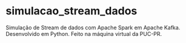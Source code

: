 # simulacao_stream_dados
Simulação de Stream de dados com Apache Spark em Apache Kafka. Desenvolvido em Python. Feito na máquina virtual da PUC-PR.

